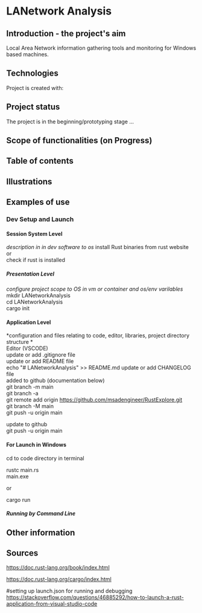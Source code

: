 # LANetwork Analysis  
## Introduction - the project's aim  
Local Area Network information gathering tools and monitoring for Windows based machines.

## Technologies
Project is created with:   

## Project status
The project is in the beginning/prototyping stage ...  

## Scope of functionalities (on Progress)  

## Table of contents  

## Illustrations   

## Examples of use   


### Dev Setup and Launch
#### Session System Level 
*description in in dev software to os* 
    install Rust binaries from rust website  
    or  
    check if rust is installed  

##### Presentation Level     
*configure project scope to OS in vm or container and os/env varilables* 
mkdir LANetworkAnalysis  
cd LANetworkAnalysis  
cargo init  


 
#### Application Level  
*configuration and files relating to code, editor, libraries, project directory structure *  
Editor (VSCODE)  
update or add  .gitignore file  
update or add  README file  
    echo "# LANetworkAnalysis" >> README.md
update or add  CHANGELOG file  
added to github  (documentation below)   
git branch -m main  
git branch -a  
git remote add origin https://github.com/msadengineer/RustExplore.git  
git branch -M main  
git push -u origin main  


update to github  
git push -u origin main  



#### For Launch in Windows
cd to code directory in terminal  
  
rustc main.rs  
main.exe  

or  
  
cargo run


##### Running by Command Line 



## Other information


## Sources  
https://doc.rust-lang.org/book/index.html  

https://doc.rust-lang.org/cargo/index.html  

#setting up launch.json for running and debugging
https://stackoverflow.com/questions/46885292/how-to-launch-a-rust-application-from-visual-studio-code